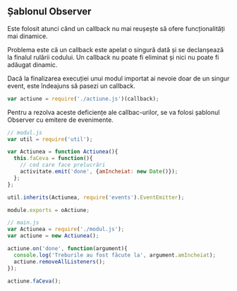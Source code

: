 ## Șablonul Observer

Este folosit atunci când un callback nu mai reușește să ofere funcționalități mai dinamice.

Problema este că un callback este apelat o singură dată și se declanșează la finalul rulării codului. Un callback nu poate fi eliminat și nici nu poate fi adăugat dinamic.

Dacă la finalizarea execuției unui modul importat ai nevoie doar de un singur event, este îndeajuns să pasezi un callback.

```js
var actiune = require('./actiune.js')(callback);
```

Pentru a rezolva aceste deficiențe ale callbac-urilor, se va folosi șablonul Observer cu emitere de evenimente.

```js
// modul.js
var util = require('util');

var Actiunea = function Actiunea(){
  this.faCeva = function(){
    // cod care face prelucrări
    activitate.emit('done', {amIncheiat: new Date()});
  };
};

util.inherits(Actiunea, require('events').EventEmitter);

module.exports = oActiune;

// main.js
var Actiunea = require('./modul.js');
var actiune = new Actiunea();

actiune.on('done', function(argument){
  console.log('Treburile au fost făcute la', argument.amIncheiat);
  actiune.removeAllListeners();
});

actiune.faCeva();
```

